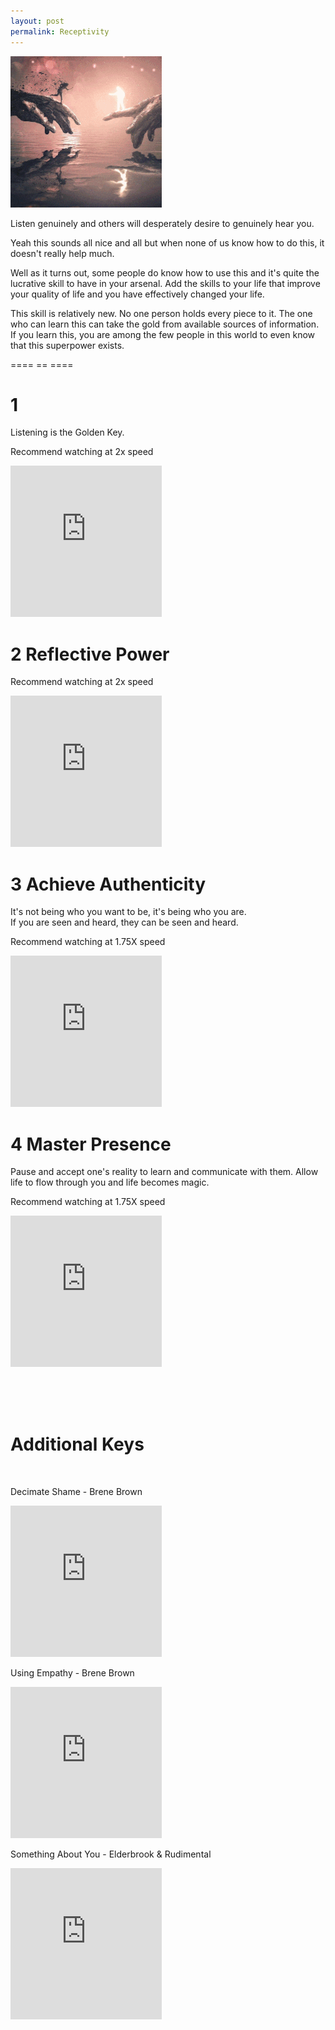 ```yaml
---
layout: post
permalink: Receptivity
---
```


<a href="{{ page.url }}"> ![image](/img/duality.gif) </a> 


<!--
<a href="{{ page.url }}"> ![image](/img/unused-energy-11.gif) </a>
-->


Listen genuinely and others will desperately desire to genuinely hear you.

Yeah this sounds all nice and all but when none of us know how to do this, it doesn't really help much.

Well as it turns out, some people do know how to use this and it's quite the lucrative
skill to have in your arsenal. Add the skills to your life that improve your quality of life and you have
effectively changed your life.

This skill is relatively new. No one person holds every piece to it. The one who can learn this can
take the gold from available sources of information. If you learn this,
you are among the few people in this world to even know that this superpower exists.


<!-- If you learn this,
you are among the few people in this world that even know that this superpower exists. -->

==== == ====

# 1



Listening is the Golden Key.

Recommend watching at 2x speed

<div style="background-image: url(/img/r11.jpg)">
<iframe width="242" height="242"  
src="https://www.youtube-nocookie.com/embed/saXfavo1OQo" title="YouTube video player" frameborder="0" allow="accelerometer; autoplay; clipboard-write; encrypted-media; gyroscope; picture-in-picture" allowfullscreen ></iframe>
</div>

# 2 Reflective Power <!-- <br> (__if you watch only one video, watch this video__) -->

Recommend watching at 2x speed
<div style="background-image: url(/img/r4.jpg)">
<iframe width="242" height="242" src="https://www.youtube-nocookie.com/embed/A343tlP5iUA" title="YouTube video player" frameborder="0" allow="accelerometer; autoplay; clipboard-write; encrypted-media; gyroscope; picture-in-picture" allowfullscreen></iframe>
</div>

# 3  Achieve Authenticity

It's not being who you want to be, it's being who you are. <br>
If you are seen and heard, they can be seen and heard.
<!--
Develop the courage to speak your mind by telling all your heart,
 to be imperfect. -->

Recommend watching at 1.75X speed
<div style="background-image: url(/img/r5.gif)">
<iframe width="242" height="242" src="https://www.youtube-nocookie.com/embed/X4Qm9cGRub0" title="YouTube video player" frameborder="0" allow="accelerometer; autoplay; clipboard-write; encrypted-media; gyroscope; picture-in-picture" allowfullscreen></iframe>
</div>

# 4 Master Presence

Pause and accept one's reality to learn and communicate with them.
Allow life to flow through you and life becomes magic.

Recommend watching at 1.75X speed

<div style="background-image: url(/img/r6.jpg)">
<iframe width="242" height="242" src="https://www.youtube-nocookie.com/embed/Yq5pJ0q3xuc" title="YouTube video player" frameborder="0" allow="accelerometer; autoplay; clipboard-write; encrypted-media; gyroscope; picture-in-picture" allowfullscreen></iframe>
</div>

<br><br><br>

# Additional Keys
<br>

Decimate Shame - Brene Brown

<!-- Embrace Accountability. <br>
Guilt is, "I'm sorry, I made a mistake." <br> Shame is, "I'm sorry, I am a mistake." -->

<iframe width="242" height="242" src="https://www.youtube-nocookie.com/embed/psN1DORYYV0" title="YouTube video player" frameborder="0" allow="accelerometer; autoplay; clipboard-write; encrypted-media; gyroscope; picture-in-picture" allowfullscreen></iframe>


Using Empathy - Brene Brown

<iframe width="242" height="242" src="https://www.youtube-nocookie.com/embed/1Evwgu369Jw" title="YouTube video player" frameborder="0" allow="accelerometer; autoplay; clipboard-write; encrypted-media; gyroscope; picture-in-picture" allowfullscreen></iframe>

<!--
Listening Tools <br>
https://www.youtube.com/watch?v=cSohjlYQI2A

Listening to the cries of the world and understanding with compassion is possible.
Receptive presence is possible.
https://www.youtube.com/watch?v=jXWGs-QOZhE
-->


Something About You - Elderbrook & Rudimental

<iframe width="242" height="242" src="https://www.youtube-nocookie.com/embed/N1EhXF1lskA" title="YouTube video player" frameborder="0" allow="accelerometer; autoplay; clipboard-write; encrypted-media; gyroscope; picture-in-picture" allowfullscreen></iframe>

<!--
captures the important piece being established,
the display of vulnerability by doing something with an unknown result and no expectation, risking potential rejection,
makes you present and authentically there and therefore seen and heard,
then others will also rise to meet their need of feeling seen and heard,
and you've now established trust
-->
<!--
Henry Rollins Talks About His Good Friend Joe Cole
https://www.youtube.com/watch?v=-OWiEzip9yU
-->
